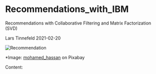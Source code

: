 # Recommendations_with_IBM
Recommendations with Collaborative Filtering and Matrix Factorization (SVD)

Lars Tinnefeld
2021-02-20

![Recommendation](https://cdn.pixabay.com/photo/2018/03/19/13/43/feedback-3240007_960_720.jpg)

*Image: [mohamed_hassan](https://pixabay.com/users/mohamed_hassan-5229782/) on Pixabay

Content:
